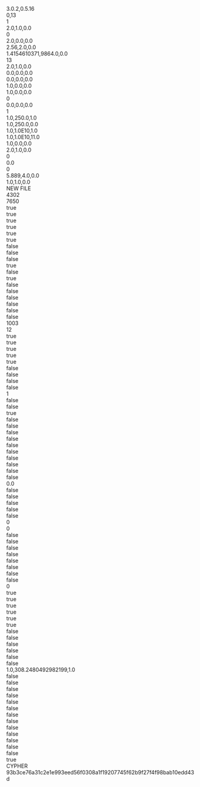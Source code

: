 3.0.2,0.5.16<br>
0,13<br>
1<br>
2.0,1.0,0.0<br>
0<br>
2.0,0.0,0.0<br>
2.56,2.0,0.0<br>
1.4154610371,9864.0,0.0<br>
13<br>
2.0,1.0,0.0<br>
0.0,0.0,0.0<br>
0.0,0.0,0.0<br>
1.0,0.0,0.0<br>
1.0,0.0,0.0<br>
0<br>
0.0,0.0,0.0<br>
1<br>
1.0,250.0,1.0<br>
1.0,250.0,0.0<br>
1.0,1.0E10,1.0<br>
1.0,1.0E10,11.0<br>
1.0,0.0,0.0<br>
2.0,1.0,0.0<br>
0<br>
0.0<br>
0<br>
5.889,4.0,0.0<br>
1.0,1.0,0.0<br>
NEW FILE<br>
4302<br>
7650<br>
true<br>
true<br>
true<br>
true<br>
true<br>
true<br>
false<br>
false<br>
false<br>
true<br>
false<br>
true<br>
false<br>
false<br>
false<br>
false<br>
false<br>
false<br>
1003<br>
12<br>
true<br>
true<br>
true<br>
true<br>
true<br>
false<br>
false<br>
false<br>
false<br>
1<br>
false<br>
false<br>
true<br>
false<br>
false<br>
false<br>
false<br>
false<br>
false<br>
false<br>
false<br>
false<br>
false<br>
0.0<br>
false<br>
false<br>
false<br>
false<br>
false<br>
0<br>
0<br>
false<br>
false<br>
false<br>
false<br>
false<br>
false<br>
false<br>
false<br>
0<br>
true<br>
true<br>
true<br>
true<br>
true<br>
true<br>
false<br>
false<br>
false<br>
false<br>
false<br>
false<br>
1.0,308.2480492982199,1.0<br>
false<br>
false<br>
false<br>
false<br>
false<br>
false<br>
false<br>
false<br>
false<br>
false<br>
false<br>
false<br>
false<br>
true<br>
CYPHER<br>
93b3ce76a31c2e1e993eed56f0308a1f19207745f62b9f27f4f98bab10edd43d<br>
